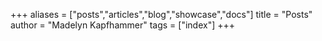 +++
aliases = ["posts","articles","blog","showcase","docs"]
title = "Posts"
author = "Madelyn Kapfhammer"
tags = ["index"]
+++
